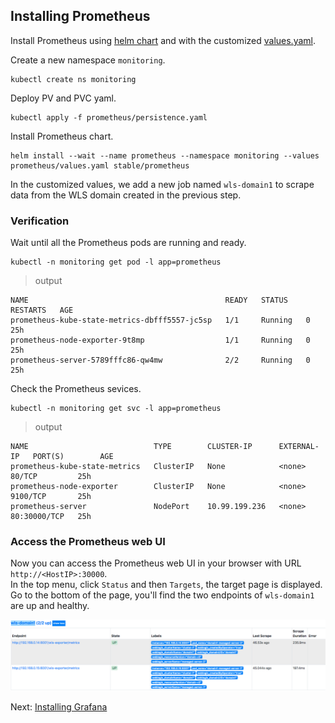 ## Installing Prometheus
Install Prometheus using [helm chart](https://github.com/helm/charts/tree/master/stable/prometheus) and with the customized [values.yaml](../prometheus/values.yaml).

Create a new namespace `monitoring`.
```
kubectl create ns monitoring
```
Deploy PV and PVC yaml.
```
kubectl apply -f prometheus/persistence.yaml
```
Install Prometheus chart.
```
helm install --wait --name prometheus --namespace monitoring --values  prometheus/values.yaml stable/prometheus
```
In the customized values, we add a new job named `wls-domain1` to scrape data from the WLS domain created in the previous step.

### Verification
Wait until all the Prometheus pods are running and ready.
```
kubectl -n monitoring get pod -l app=prometheus
```
> output
```
NAME                                            READY   STATUS    RESTARTS   AGE
prometheus-kube-state-metrics-dbfff5557-jc5sp   1/1     Running   0          25h
prometheus-node-exporter-9t8mp                  1/1     Running   0          25h
prometheus-server-5789fffc86-qw4mw              2/2     Running   0          25h
```
Check the Prometheus sevices.
```
kubectl -n monitoring get svc -l app=prometheus
```
> output
```
NAME                            TYPE        CLUSTER-IP      EXTERNAL-IP   PORT(S)        AGE
prometheus-kube-state-metrics   ClusterIP   None            <none>        80/TCP         25h
prometheus-node-exporter        ClusterIP   None            <none>        9100/TCP       25h
prometheus-server               NodePort    10.99.199.236   <none>        80:30000/TCP   25h

```
### Access the Prometheus web UI
Now you can access the Prometheus web UI in your browser with URL `http://<HostIP>:30000`.  
In the top menu, click `Status` and then `Targets`, the target page is displayed. Go to the bottom of the page, you'll find the two endpoints of `wls-domain1` are up and healthy.

![Prometheus Targets](./images/prometheus-targets.png)

Next: [Installing Grafana](06-grafana.md)

